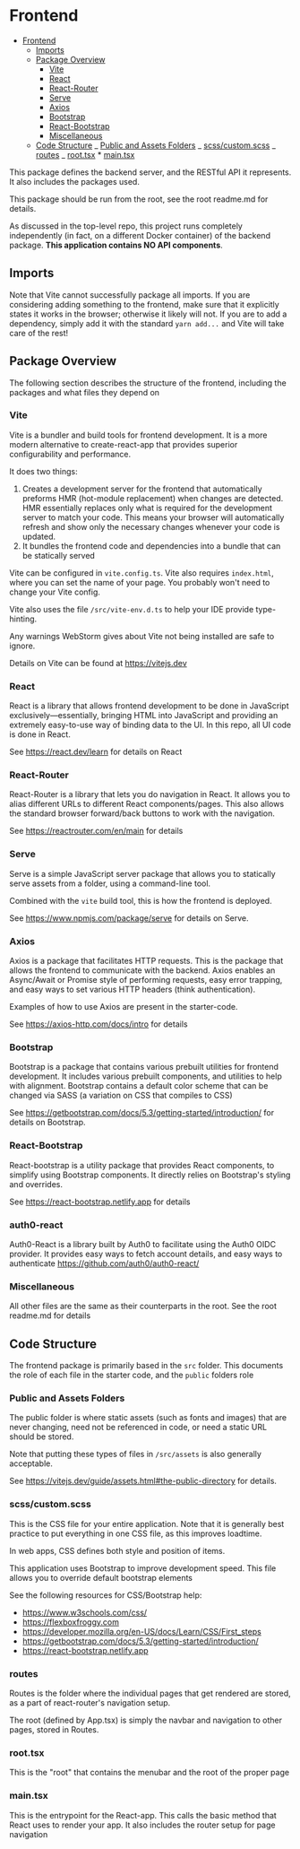 # Frontend

<!-- TOC -->

- [Frontend](#frontend)
  - [Imports](#imports)
  - [Package Overview](#package-overview)
    - [Vite](#vite)
    - [React](#react)
    - [React-Router](#react-router)
    - [Serve](#serve)
    - [Axios](#axios)
    - [Bootstrap](#bootstrap)
    - [React-Bootstrap](#react-bootstrap)
    - [Miscellaneous](#miscellaneous)
  - [Code Structure](#code-structure)
  _ [Public and Assets Folders](#public-and-assets-folders)
  _ [scss/custom.scss](#scsscustomscss)
  _ [routes](#routes)
  _ [root.tsx](#roottsx) \* [main.tsx](#maintsx)
  <!-- TOC -->

This package defines the backend server, and the RESTful API it
represents. It also includes the packages used.

This package should be run from the root, see the root readme.md for details.

As discussed in the top-level repo, this project runs completely independently
(in fact, on a different Docker container) of the backend package. **This application
contains NO API components**.

## Imports

Note that Vite cannot successfully package all imports. If you are considering
adding something to the frontend, make sure that it explicitly states
it works in the browser; otherwise it likely will not. If you are
to add a dependency, simply add it with the standard `yarn add...` and Vite will
take care of the rest!

## Package Overview

The following section describes the structure of the frontend, including the packages
and what files they depend on

### Vite

Vite is a bundler and build tools for frontend development. It is a more modern
alternative to create-react-app that provides superior configurability
and performance.

It does two things:

1. Creates a development server for the frontend that automatically preforms
   HMR (hot-module replacement) when changes are detected. HMR essentially replaces
   only what is required for the development server to match your code. This means your browser
   will automatically refresh and show only the necessary changes whenever your code is updated.
2. It bundles the frontend code and dependencies into a bundle that can be statically served

Vite can be configured in `vite.config.ts`. Vite also requires `index.html`, where you can set
the name of your page. You probably won't need to change your Vite config.

Vite also uses the file `/src/vite-env.d.ts` to help your IDE provide type-hinting.

Any warnings WebStorm gives about Vite not being installed are safe to ignore.

Details on Vite can be found at https://vitejs.dev

### React

React is a library that allows frontend development to be done in JavaScript exclusively—essentially,
bringing HTML into JavaScript and providing an extremely easy-to-use way of binding
data to the UI. In this repo, all UI code is done in React.

See https://react.dev/learn for details on React

### React-Router

React-Router is a library that lets you do navigation in React. It allows you to
alias different URLs to different React components/pages. This also allows the standard
browser forward/back buttons to work with the navigation.

See https://reactrouter.com/en/main for details

### Serve

Serve is a simple JavaScript server package that allows you to statically serve assets from a folder, using
a command-line tool.

Combined with the `vite` build tool, this is how the frontend is deployed.

See https://www.npmjs.com/package/serve for details on Serve.

### Axios

Axios is a package that facilitates HTTP requests. This is the package that allows
the frontend to communicate with the backend. Axios enables an Async/Await or Promise style
of performing requests, easy error trapping, and easy ways to set various HTTP headers
(think authentication).

Examples of how to use Axios are present in the starter-code.

See https://axios-http.com/docs/intro for details

### Bootstrap

Bootstrap is a package that contains various prebuilt utilities for
frontend development.
It includes various prebuilt components, and utilities to help with alignment.
Bootstrap contains a default color scheme that can be changed via
SASS (a variation on CSS that compiles to CSS)

See https://getbootstrap.com/docs/5.3/getting-started/introduction/ for details on Bootstrap.

### React-Bootstrap

React-bootstrap is a utility package that provides React components,
to simplify using Bootstrap components.
It directly relies on Bootstrap's styling
and overrides.

See https://react-bootstrap.netlify.app for details

### auth0-react

Auth0-React is a library built by Auth0 to facilitate using the Auth0 OIDC provider.
It provides easy ways
to fetch account details, and easy ways to authenticate https://github.com/auth0/auth0-react/

### Miscellaneous

All other files are the same as their counterparts in the root. See
the root readme.md for details

## Code Structure

The frontend package is primarily based in the `src` folder. This documents the role
of each file in the starter code, and the `public` folders role

### Public and Assets Folders

The public folder is where static assets (such as fonts and images) that are
never changing, need not be referenced in code, or need a static URL
should be stored.

Note that putting these types of files in `/src/assets` is also generally acceptable.

See https://vitejs.dev/guide/assets.html#the-public-directory for details.

### scss/custom.scss

This is the CSS file for your entire application. Note that it is generally
best practice to put everything in one CSS file, as this improves loadtime.

In web apps, CSS defines both style and position of items.

This application uses Bootstrap to improve development speed. This file allows you to override
default bootstrap elements

See the following resources for CSS/Bootstrap help:

- https://www.w3schools.com/css/
- https://flexboxfroggy.com
- https://developer.mozilla.org/en-US/docs/Learn/CSS/First_steps
- https://getbootstrap.com/docs/5.3/getting-started/introduction/
- https://react-bootstrap.netlify.app

### routes

Routes is the folder where the individual pages that get rendered
are stored, as a part of react-router's navigation setup.

The root (defined by App.tsx) is simply the navbar and navigation to
other pages, stored in Routes.

### root.tsx

This is the "root" that contains the menubar and the root of the
proper page

### main.tsx

This is the entrypoint for the React-app.
This calls the basic method
that React uses to render your app.
It also includes the router setup for page navigation
